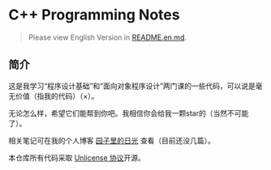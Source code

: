 # C++ Programming Notes

> Please view English Version in [README.en.md](https://gitee.com/yoghurtle-thu/cpp-programming-notes-new/blob/main/README.en.md).

## 简介

这是我学习“程序设计基础”和“面向对象程序设计”两门课的一些代码，可以说是毫无价值（指我的代码）（×）。

无论怎么样，希望它们能帮到你吧。我相信你会给我一颗star的（当然不可能了）。

相关笔记可在我的个人博客 [园子里的日光](https://yoghurtlee.com) 查看（目前还没几篇）。

本仓库所有代码采取 [Unlicense 协议](https://unlicense.org/)开源。
